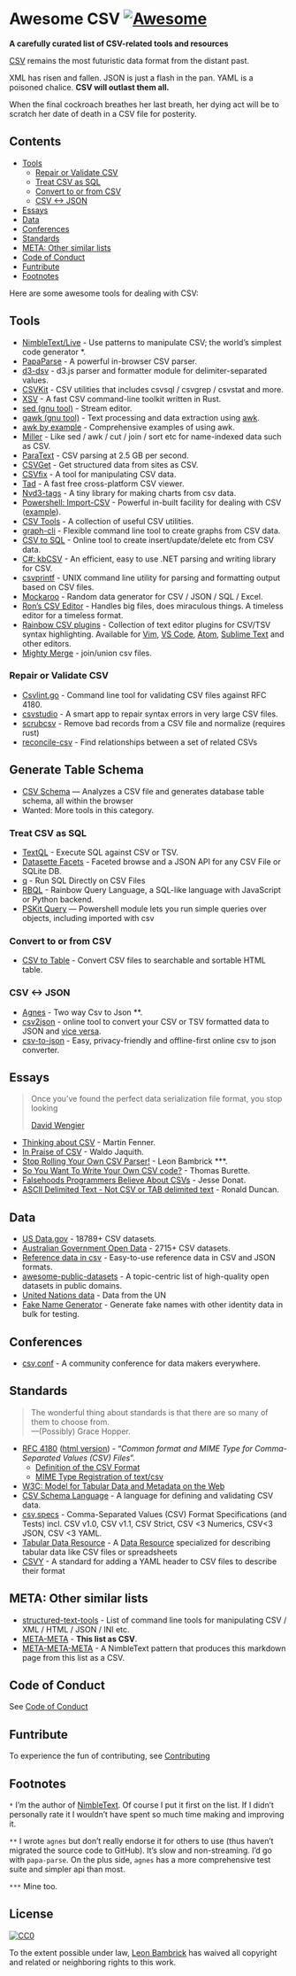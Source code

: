 Awesome CSV [![Awesome](https://awesome.re/badge.svg)](https://awesome.re)
==========================================================================

**A carefully curated list of CSV-related tools and resources**

[CSV](https://en.wikipedia.org/wiki/Comma-separated_values) remains the most futuristic data format from the distant past.

XML has risen and fallen. JSON is just a flash in the pan. YAML is a poisoned chalice. **CSV will outlast them all.**

When the final cockroach breathes her last breath, her dying act will be to scratch her date of death in a CSV file for posterity.

Contents
--------

-   [Tools](#tools)
    -   [Repair or Validate CSV](#repair-or-validate-csv)
    -   [Treat CSV as SQL](#treat-csv-as-sql)
    -   [Convert to or from CSV](#convert-to-or-from-csv)
    -   [CSV &lt;-&gt; JSON](#csv---json)
-   [Essays](#essays)
-   [Data](#data)
-   [Conferences](#conferences)
-   [Standards](#standards)
-   [META: Other similar lists](#meta-other-similar-lists)
-   [Code of Conduct](#code-of-conduct)
-   [Funtribute](#funtribute)
-   [Footnotes](#footnotes)

Here are some awesome tools for dealing with CSV:

Tools
-----

-   [NimbleText/Live](https://NimbleText.com/Live) - Use patterns to manipulate CSV; the world’s simplest code generator \*.
-   [PapaParse](https://www.papaparse.com) - A powerful in-browser CSV parser.
-   [d3-dsv](https://github.com/d3/d3-dsv) - d3.js parser and formatter module for delimiter-separated values.
-   [CSVKit](http://csvkit.readthedocs.org/en/0.7.3/) - CSV utilities that includes csvsql / csvgrep / csvstat and more.
-   [XSV](https://github.com/BurntSushi/xsv) - A fast CSV command-line toolkit written in Rust.
-   [sed (gnu tool)](https://www.gnu.org/software/sed/manual/sed.html) - Stream editor.
-   [gawk (gnu tool)](https://www.gnu.org/software/gawk/manual/gawk.html) - Text processing and data extraction using [awk](http://pubs.opengroup.org/onlinepubs/009695399/utilities/awk.html).
-   [awk by example](https://github.com/learnbyexample/Command-line-text-processing/blob/master/gnu_awk.md#default-field-separation) - Comprehensive examples of using awk.
-   [Miller](http://johnkerl.org/miller/doc/) - Like sed / awk / cut / join / sort etc for name-indexed data such as CSV.
-   [ParaText](https://github.com/wiseio/paratext) - CSV parsing at 2.5 GB per second.
-   [CSVGet](http://github.com/fizx/csvget/tree/master) - Get structured data from sites as CSV.
-   [CSVfix](https://code.google.com/p/csvfix/) - A tool for manipulating CSV data.
-   [Tad](https://www.tadviewer.com) - A fast free cross-platform CSV viewer.
-   [Nvd3-tags](http://blog.tryolabs.com/2015/02/27/nvd3-tags-a-tiny-library-for-making-charts-from-csv-data/) - A tiny library for making charts from csv data.
-   [Powershell: Import-CSV](https://docs.microsoft.com/en-us/powershell/module/microsoft.powershell.utility/import-csv) - Powerful in-built facility for dealing with CSV ([example](https://gist.github.com/dfinke/786ba9edae1b0265ada10b36a7a11ba9)).
-   [CSV Tools](https://onlinecsvtools.com/) - A collection of useful CSV utilities.
-   [graph-cli](https://github.com/mcastorina/graph-cli) - Flexible command line tool to create graphs from CSV data.
-   [CSV to SQL](http://www.convertcsv.com/csv-to-sql.htm) - Online tool to create insert/update/delete etc from CSV data.
-   [C\#: kbCSV](https://github.com/kentcb/KBCsv/blob/master/README.md) - An efficient, easy to use .NET parsing and writing library for CSV.
-   [csvprintf](https://github.com/archiecobbs/csvprintf) - UNIX command line utility for parsing and formatting output based on CSV files.
-   [Mockaroo](https://www.mockaroo.com/) - Random data generator for CSV / JSON / SQL / Excel.
-   [Ron’s CSV Editor](https://www.ronsplace.eu/products/ronseditor) - Handles big files, does miraculous things. A timeless editor for a timeless format.
-   [Rainbow CSV plugins](https://github.com/mechatroner/rainbow_csv#rainbow-csv-in-other-editors) - Collection of text editor plugins for CSV/TSV syntax highlighting. Available for [Vim](https://github.com/mechatroner/rainbow_csv), [VS Code](https://marketplace.visualstudio.com/items?itemName=mechatroner.rainbow-csv), [Atom](https://atom.io/packages/rainbow-csv), [Sublime Text](https://packagecontrol.io/packages/rainbow_csv) and other editors.
-   [Mighty Merge](https://mightymerge.io/) - join/union csv files.

### Repair or Validate CSV

-   [Csvlint.go](https://github.com/Clever/csvlint) - Command line tool for validating CSV files against RFC 4180.
-   [csvstudio](http://www.csvstudio.com/) - A smart app to repair syntax errors in very large CSV files.
-   [scrubcsv](https://github.com/faradayio/scrubcsv) - Remove bad records from a CSV file and normalize (requires rust)
-   [reconcile-csv](https://github.com/OpenRefine/reconcile-csv/blob/master/README.md) - Find relationships between a set of related CSVs

Generate Table Schema
---------------------

-   [CSV Schema](https://csv-schema.surge.sh/) — Analyzes a CSV file and generates database table schema, all within the browser
-   Wanted: More tools in this category.

### Treat CSV as SQL

-   [TextQL](http://dinedal.github.io/textql/) - Execute SQL against CSV or TSV.
-   [Datasette Facets](https://simonwillison.net/2018/May/20/datasette-facets/) - Faceted browse and a JSON API for any CSV File or SQLite DB.
-   [q](https://harelba.github.io/q/) - Run SQL Directly on CSV Files
-   [RBQL](https://rbql.org) - Rainbow Query Language, a SQL-like language with JavaScript or Python backend.
-   [PSKit Query](https://github.com/dfinke/PSKit#sql-query) — Powershell module lets you run simple queries over objects, including imported with csv

### Convert to or from CSV

-   [CSV to Table](https://github.com/vividvilla/csvtotable) - Convert CSV files to searchable and sortable HTML table.

### CSV &lt;-&gt; JSON

-   [Agnes](http://www.secretgeek.net/agnes/twoWay.html) - Two way Csv to Json \*\*.
-   [csv2json](https://www.csvjson.com/csv2json) - online tool to convert your CSV or TSV formatted data to JSON and [vice versa](https://www.csvjson.com/json2csv).
-   [csv-to-json](https://mango-is.com/tools/csv-to-json/) - Easy, privacy-friendly and offline-first online csv to json converter.

Essays
------

> Once you’ve found the perfect data serialization file format, you stop looking
>
> [David Wengier](https://twitter.com/davidwengier/status/1159606464220000257)

-   [Thinking about CSV](https://blog.datacite.org/thinking-about-csv/) - Martin Fenner.
-   [In Praise of CSV](https://usopendata.org/2015/03/10/csv) - Waldo Jaquith.
-   [Stop Rolling Your Own CSV Parser!](http://www.secretgeek.net/csv_trouble) - Leon Bambrick \*\*\*.
-   [So You Want To Write Your Own CSV code?](http://thomasburette.com/blog/2014/05/25/so-you-want-to-write-your-own-CSV-code/) - Thomas Burette.
-   [Falsehoods Programmers Believe About CSVs](https://donatstudios.com/Falsehoods-Programmers-Believe-About-CSVs) - Jesse Donat.
-   [ASCII Delimited Text - Not CSV or TAB delimited text](https://ronaldduncan.wordpress.com/2009/10/31/text-file-formats-ascii-delimited-text-not-csv-or-tab-delimited-text/) - Ronald Duncan.

Data
----

-   [US Data.gov](https://catalog.data.gov/dataset?res_format=CSV) - 18789+ CSV datasets.
-   [Australian Government Open Data](https://data.gov.au/dataset?res_format=CSV) - 2715+ CSV datasets.
-   [Reference data in csv](https://datahub.io/collections/reference-data) - Easy-to-use reference data in CSV and JSON formats.
-   [awesome-public-datasets](https://github.com/awesomedata/awesome-public-datasets) - A topic-centric list of high-quality open datasets in public domains.
-   [United Nations data](https://data.un.org) - Data from the UN
-   [Fake Name Generator](https://www.fakenamegenerator.com/order.php) - Generate fake names with other identity data in bulk for testing.

Conferences
-----------

-   [csv,conf](https://csvconf.com/) - A community conference for data makers everywhere.

Standards
---------

> The wonderful thing about standards is that there are so many of them to choose from.  
> —(Possibly) Grace Hopper.

-   [RFC 4180](https://tools.ietf.org/html/rfc4180) ([html version](http://www.faqs.org/rfcs/rfc4180.html)) - “*Common format and MIME Type for Comma-Separated Values (CSV) Files*”.
    -   [Definition of the CSV Format](https://tools.ietf.org/html/rfc4180#section-2)
    -   [MIME Type Registration of text/csv](https://tools.ietf.org/html/rfc4180#section-3)
-   [W3C: Model for Tabular Data and Metadata on the Web](https://www.w3.org/TR/tabular-data-model/)
-   [CSV Schema Language](http://digital-preservation.github.io/csv-schema/csv-schema-1.2.html) - A language for defining and validating CSV data.
-   [csv,specs](https://github.com/csvspecs) - Comma-Separated Values (CSV) Format Specifications (and Tests) incl. CSV v1.0, CSV v1.1, CSV Strict, CSV &lt;3 Numerics, CSV&lt;3 JSON, CSV &lt;3 YAML.
-   [Tabular Data Resource](http://frictionlessdata.io/specs/tabular-data-resource/) - A [Data Resource](http://frictionlessdata.io/specs/data-resource/) specialized for describing tabular data like CSV files or spreadsheets
-   [CSVY](https://csvy.org/) - A standard for adding a YAML header to CSV files to describe their format

META: Other similar lists
-------------------------

-   [structured-text-tools](https://github.com/dbohdan/structured-text-tools) - List of command line tools for manipulating CSV / XML / HTML / JSON / INI etc.
-   [META-META](https://raw.githubusercontent.com/secretGeek/AwesomeCSV/master/awesomecsv.csv) - **This list as CSV**.
-   [META-META-META](https://nimbletext.com/Live/-971009575/) - A NimbleText pattern that produces this markdown page from this list as a CSV.

Code of Conduct
---------------

See [Code of Conduct](code-of-conduct.md)

Funtribute
----------

To experience the fun of contributing, see [Contributing](contributing.md)

Footnotes
---------

`*` <span id="footnote1"></span> I’m the author of [NimbleText](https://NimbleText.com/Live). Of course I put it first on the list. If I didn’t personally rate it I wouldn’t have spent so much time making and improving it.

`**` <span id="footnote2"></span> I wrote `agnes` but don’t really endorse it for others to use (thus haven’t migrated the source code to GitHub). It’s slow and non-streaming. I’d go with `papa-parse`. On the plus side, `agnes` has a more comprehensive test suite and simpler api than most.

`***` <span id="footnote3"></span> Mine too.

License
-------

[![CC0](http://mirrors.creativecommons.org/presskit/buttons/88x31/svg/cc-zero.svg)](https://creativecommons.org/publicdomain/zero/1.0/)

To the extent possible under law, [Leon Bambrick](http://secretgeek.net) has waived all copyright and related or neighboring rights to this work.
